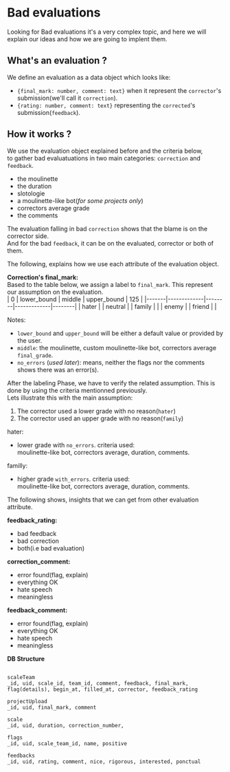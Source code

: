 # Bad evaluations

Looking for Bad evaluations it's a very complex topic, and here we will  
explain our ideas and how we are going to implent them.

## What's an evaluation ? 
We define an evaluation as a data object which looks like:
- `{final_mark: number, comment: text}` when it represent the `corrector`'s submission(we'll call it `correction`).
- `{rating: number, comment: text}` representing the `corrected`'s
submission(`feedback`).

## How it works ?

We use the evaluation object explained before and the criteria below,  
to gather bad evaluatuations in two main categories: `correction` and `feedback`.
- the moulinette
- the duration
- slotologie
- a moulinette-like bot(*for some projects only*)
- correctors average grade
- the comments

The evaluation falling in bad `correction` shows that the blame is on the corrector side.  
And for the bad `feedback`, it can be on the evaluated, corrector or both of them.

The following, explains how we use each attribute of the evaluation object.

**Correction's final_mark:**  
Based to the table below, we assign a label to `final_mark`. This represent
our assumption on the evaluation.  
| 0     | lower_bound | middle | upper_bound | 125    |
|-------|-------------|--------|-------------|--------|
| hater |        |      neutral     |        | family |
|       | enemy  |                  | friend |        |

Notes:  
- `lower_bound` and `upper_bound` will be either a default value or
provided by the user.  
- `middle`: the moulinette, custom moulinette-like bot, correctors average
`final_grade`.  
- `no_errors` (*used later*): means, neither the flags nor the comments shows
there was an error(s).  

After the labeling Phase, we have to verify the related assumption. This is
done by using the criteria mentionned previously.  
Lets illustrate this with the main assumption:  
1. The corrector used a lower grade with no reason(`hater`)  
2. The corrector used an upper grade with no reason(`family`)  

hater:  
- lower grade with `no_errors`. criteria used:  
moulinette-like bot, correctors average, duration, comments.  

familly:  
- higher grade `with_errors`. criteria used:  
moulinette-like bot, correctors average, duration, comments.  

The following shows, insights that we can get from other evaluation attribute.

**feedback_rating:**
- bad feedback
- bad correction
- both(i.e bad evaluation)

**correction_comment:**
- error found(flag, explain)
- everything OK
- hate speech
- meaningless

**feedback_comment:**
- error found(flag, explain)
- everything OK
- hate speech
- meaningless  

**DB Structure**
```

scaleTeam
_id, uid, scale_id, team_id, comment, feedback, final_mark,
flag(details), begin_at, filled_at, corrector, feedback_rating

projectUpload
_id, uid, final_mark, comment

scale
_id, uid, duration, correction_number,

flags
_id, uid, scale_team_id, name, positive

feedbacks
_id, uid, rating, comment, nice, rigorous, interested, ponctual

```
